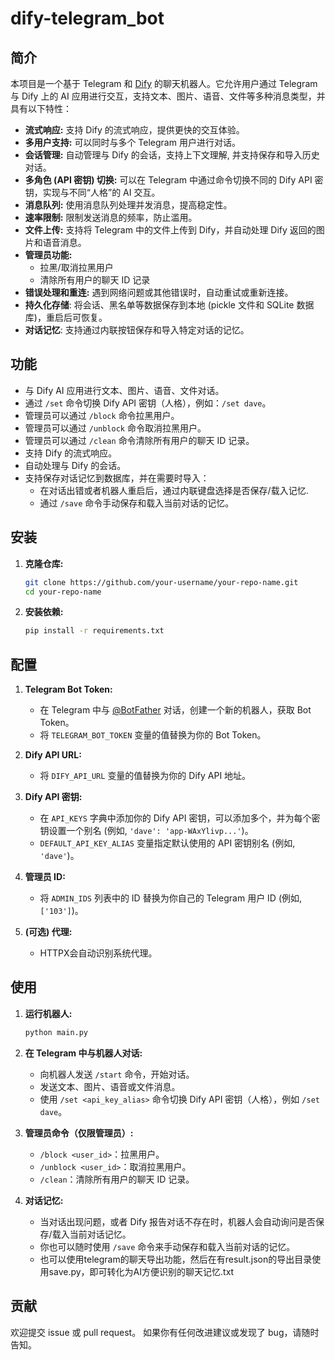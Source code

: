 # dify-telegram_bot

## 简介

本项目是一个基于 Telegram 和 [Dify](https://dify.ai/) 的聊天机器人。它允许用户通过 Telegram 与 Dify 上的 AI 应用进行交互，支持文本、图片、语音、文件等多种消息类型，并具有以下特性：

*   **流式响应:** 支持 Dify 的流式响应，提供更快的交互体验。
*   **多用户支持:** 可以同时与多个 Telegram 用户进行对话。
*   **会话管理:** 自动管理与 Dify 的会话，支持上下文理解, 并支持保存和导入历史对话。
*   **多角色 (API 密钥) 切换:** 可以在 Telegram 中通过命令切换不同的 Dify API 密钥，实现与不同“人格”的 AI 交互。
*   **消息队列:** 使用消息队列处理并发消息，提高稳定性。
*   **速率限制:** 限制发送消息的频率，防止滥用。
*   **文件上传:** 支持将 Telegram 中的文件上传到 Dify，并自动处理 Dify 返回的图片和语音消息。
*   **管理员功能:**
    *   拉黑/取消拉黑用户
    *   清除所有用户的聊天 ID 记录
*   **错误处理和重连:** 遇到网络问题或其他错误时，自动重试或重新连接。
*   **持久化存储**: 将会话、黑名单等数据保存到本地 (pickle 文件和 SQLite 数据库)，重启后可恢复。
*   **对话记忆**:  支持通过内联按钮保存和导入特定对话的记忆。

## 功能

*   与 Dify AI 应用进行文本、图片、语音、文件对话。
*   通过 `/set` 命令切换 Dify API 密钥（人格），例如：`/set dave`。
*   管理员可以通过 `/block` 命令拉黑用户。
*   管理员可以通过 `/unblock` 命令取消拉黑用户。
*   管理员可以通过 `/clean` 命令清除所有用户的聊天 ID 记录。
*   支持 Dify 的流式响应。
*   自动处理与 Dify 的会话。
*  支持保存对话记忆到数据库，并在需要时导入：
    *  在对话出错或者机器人重启后，通过内联键盘选择是否保存/载入记忆.
    *  通过 `/save` 命令手动保存和载入当前对话的记忆。

## 安装

1.  **克隆仓库:**

    ```bash
    git clone https://github.com/your-username/your-repo-name.git
    cd your-repo-name
    ```

2.  **安装依赖:**

    ```bash
    pip install -r requirements.txt
    ```

## 配置

1.  **Telegram Bot Token:**
    *   在 Telegram 中与 [@BotFather](https://t.me/BotFather) 对话，创建一个新的机器人，获取 Bot Token。
    *   将 `TELEGRAM_BOT_TOKEN` 变量的值替换为你的 Bot Token。

2.  **Dify API URL:**
    *   将 `DIFY_API_URL` 变量的值替换为你的 Dify API 地址。

3.  **Dify API 密钥:**
    *   在 `API_KEYS` 字典中添加你的 Dify API 密钥，可以添加多个，并为每个密钥设置一个别名 (例如, `'dave': 'app-WAxYlivp...'`)。
    *   `DEFAULT_API_KEY_ALIAS` 变量指定默认使用的 API 密钥别名 (例如, `'dave'`)。

4.  **管理员 ID:**
    *   将 `ADMIN_IDS` 列表中的 ID 替换为你自己的 Telegram 用户 ID (例如, `['103']`)。

5.  **(可选) 代理:**
    *   HTTPX会自动识别系统代理。

## 使用

1.  **运行机器人:**

    ```bash
    python main.py
    ```

2.  **在 Telegram 中与机器人对话:**

    *   向机器人发送 `/start` 命令，开始对话。
    *   发送文本、图片、语音或文件消息。
    *   使用 `/set <api_key_alias>` 命令切换 Dify API 密钥（人格），例如 `/set dave`。

3.  **管理员命令（仅限管理员）:**
    *   `/block <user_id>`：拉黑用户。
    *   `/unblock <user_id>`：取消拉黑用户。
    *   `/clean`：清除所有用户的聊天 ID 记录。

4. **对话记忆:**
    * 当对话出现问题，或者 Dify 报告对话不存在时，机器人会自动询问是否保存/载入当前对话记忆。
    *  你也可以随时使用 `/save` 命令来手动保存和载入当前对话的记忆。
    *  也可以使用telegram的聊天导出功能，然后在有result.json的导出目录使用save.py，即可转化为AI方便识别的聊天记忆.txt

## 贡献

欢迎提交 issue 或 pull request。  如果你有任何改进建议或发现了 bug，请随时告知。
